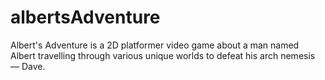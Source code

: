 # albertsAdventure
Albert's Adventure is a 2D platformer video game about a man named Albert travelling through various unique worlds to defeat his arch nemesis — Dave.
